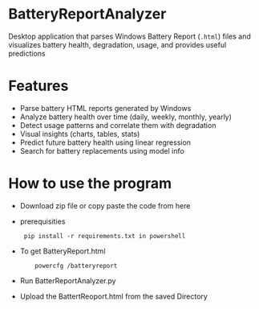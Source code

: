 # BatteryReportAnalyzer
Desktop application that parses Windows Battery Report (`.html`) files and visualizes battery health, degradation, usage, and provides useful predictions


# Features

- Parse battery HTML reports generated by Windows
- Analyze battery health over time (daily, weekly, monthly, yearly)
- Detect usage patterns and correlate them with degradation
- Visual insights (charts, tables, stats)
- Predict future battery health using linear regression
- Search for battery replacements using model info

# How to use the program 

 - Download zip file or copy paste the code from here
 - prerequisities
   
        pip install -r requirements.txt in powershell
 
 - To get BatteryReport.html

           powercfg /batteryreport

- Run BatterReportAnalyzer.py
- Upload the BattertReoport.html from the saved Directory
